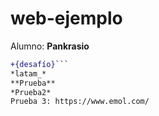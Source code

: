 # web-ejemplo  
Alumno: **Pankrasio**  
```diff  
+{desafío}```
*latam_*
**Prueba**  
*Prueba2*  
Prueba 3: https://www.emol.com/